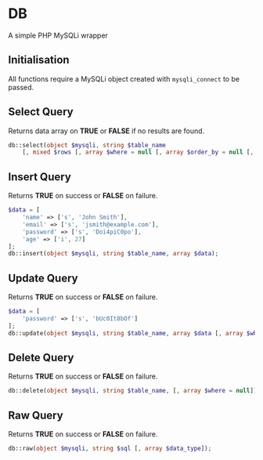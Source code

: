 # DB

A simple PHP MySQLi wrapper

## Initialisation
All functions require a MySQLi object created with `mysqli_connect` to be passed.

## Select Query
Returns data array on **TRUE** or **FALSE** if no results are found.
```php
db::select(object $mysqli, string $table_name 
	[, mixed $rows [, array $where = null [, array $order_by = null [, string $limit]]]]);
```

## Insert Query
Returns **TRUE** on success or **FALSE** on failure.
```php
$data = [
	'name' => ['s', 'John Smith'],
	'email' => ['s', 'jsmith@example.com'],
	'password' => ['s', 'Doi4piC0po'],
	'age' => ['i', 27]
];
db::insert(object $mysqli, string $table_name, array $data);
```

## Update Query
Returns **TRUE** on success or **FALSE** on failure.
```php
$data = [
	'password' => ['s', 'bUc0It8bOf']
];
db::update(object $mysqli, string $table_name, array $data [, array $where = null]);
```

## Delete Query
Returns **TRUE** on success or **FALSE** on failure.
```php
db::delete(object $mysqli, string $table_name, [, array $where = null]);
```

## Raw Query
Returns **TRUE** on success or **FALSE** on failure.
```php
db::raw(object $mysqli, string $sql [, array $data_type]);
```
